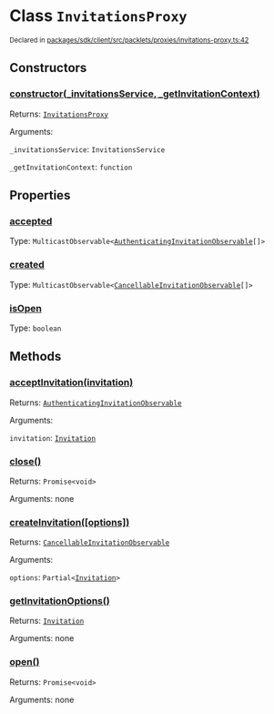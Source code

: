 # Class `InvitationsProxy`
<sub>Declared in [packages/sdk/client/src/packlets/proxies/invitations-proxy.ts:42](https://github.com/dxos/dxos/blob/main/packages/sdk/client/src/packlets/proxies/invitations-proxy.ts#L42)</sub>





## Constructors
### [constructor(_invitationsService, _getInvitationContext)](https://github.com/dxos/dxos/blob/main/packages/sdk/client/src/packlets/proxies/invitations-proxy.ts#L54)



Returns: <code>[InvitationsProxy](/api/@dxos/client/classes/InvitationsProxy)</code>

Arguments: 

`_invitationsService`: <code>InvitationsService</code>

`_getInvitationContext`: <code>function</code>


## Properties
### [accepted](https://github.com/dxos/dxos/blob/main/packages/sdk/client/src/packlets/proxies/invitations-proxy.ts#L63)
Type: <code>MulticastObservable&lt;[AuthenticatingInvitationObservable](/api/@dxos/client/classes/AuthenticatingInvitationObservable)[]&gt;</code>

### [created](https://github.com/dxos/dxos/blob/main/packages/sdk/client/src/packlets/proxies/invitations-proxy.ts#L59)
Type: <code>MulticastObservable&lt;[CancellableInvitationObservable](/api/@dxos/client/classes/CancellableInvitationObservable)[]&gt;</code>

### [isOpen](https://github.com/dxos/dxos/blob/main/packages/sdk/client/src/packlets/proxies/invitations-proxy.ts#L67)
Type: <code>boolean</code>


## Methods
### [acceptInvitation(invitation)](https://github.com/dxos/dxos/blob/main/packages/sdk/client/src/packlets/proxies/invitations-proxy.ts#L158)



Returns: <code>[AuthenticatingInvitationObservable](/api/@dxos/client/classes/AuthenticatingInvitationObservable)</code>

Arguments: 

`invitation`: <code>[Invitation](/api/@dxos/client/interfaces/Invitation)</code>

### [close()](https://github.com/dxos/dxos/blob/main/packages/sdk/client/src/packlets/proxies/invitations-proxy.ts#L112)



Returns: <code>Promise&lt;void&gt;</code>

Arguments: none

### [createInvitation(\[options\])](https://github.com/dxos/dxos/blob/main/packages/sdk/client/src/packlets/proxies/invitations-proxy.ts#L135)



Returns: <code>[CancellableInvitationObservable](/api/@dxos/client/classes/CancellableInvitationObservable)</code>

Arguments: 

`options`: <code>Partial&lt;[Invitation](/api/@dxos/client/interfaces/Invitation)&gt;</code>

### [getInvitationOptions()](https://github.com/dxos/dxos/blob/main/packages/sdk/client/src/packlets/proxies/invitations-proxy.ts#L124)



Returns: <code>[Invitation](/api/@dxos/client/interfaces/Invitation)</code>

Arguments: none

### [open()](https://github.com/dxos/dxos/blob/main/packages/sdk/client/src/packlets/proxies/invitations-proxy.ts#L71)



Returns: <code>Promise&lt;void&gt;</code>

Arguments: none
